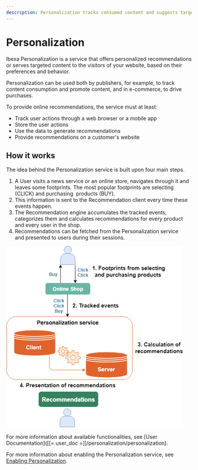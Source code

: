 ```yaml
---
description: Personalization tracks consumed content and suggests targeted content to your website visitors.
---
```


# Personalization

Ibexa Personalization is a service that offers personalized recommendations 
or serves targeted content to the visitors of your website, based on their 
preferences and behavior.

Personalization can be used both by publishers, for example, to track content consumption 
and promote content, and in e-commerce, to drive purchases.

To provide online recommendations, the service must at least:

- Track user actions through a web browser or a mobile app
- Store the user actions
- Use the data to generate recommendations
- Provide recommendations on a customer's website

## How it works

The idea behind the Personalization service is built upon four main steps.

1. A User visits a news service or an online store, navigates through it and leaves some footprints. The most popular footprints are selecting (CLICK) and purchasing  products (BUY).
2. This information is sent to the Recommendation client every time these events happen.
3. The Recommendation engine accumulates the tracked events, categorizes them and calculates recommendations for every product and every user in the shop.
4. Recommendations can be fetched from the Personalization service and presented to users during their sessions.

![Overview of how recommendation works](img/recommendation_overview.png)

For more information about available functionalities, see [User Documentation]([[= user_doc =]]/personalization/personalization).

For more information about enabling the Personalization service, see [Enabling Personalization](enabling_personalization.md).
